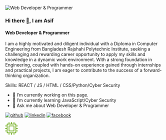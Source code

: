 ![Web Developer & Programmer](https://media.licdn.com/dms/image/v2/D5616AQGqptLICJ0z7g/profile-displaybackgroundimage-shrink_350_1400/profile-displaybackgroundimage-shrink_350_1400/0/1732255943897?e=1737590400&v=beta&t=ZjdTX8ntsoZ_5Caiox9clhnFxdERLol27zI_zutsU5g)
### Hi there 👋, I am Asif
#### Web Developer & Programmer


I am a highly motivated and diligent individual with a Diploma in Computer Engineering from Bangladesh Rajshahi Polytechnic Institute, seeking a challenging and rewarding career opportunity to apply my skills and knowledge in a dynamic work environment. With a strong foundation in Engineering, coupled with hands-on experience gained through internships and practical projects, I am eager to contribute to the success of a forward-thinking organization.

Skills:  REACT / JS / HTML / CSS/Python/Cyber Security

- 🔭 I’m currently working on this page. 
- 🌱 I’m currently learning JavaScript/Cyber Security 
- 💬 Ask me about Web Developer & Programmer 


[<img src='https://cdn.jsdelivr.net/npm/simple-icons@3.0.1/icons/github.svg' alt='github' height='40'>](https://github.com/https://github.com/AA-Asif)  [<img src='https://cdn.jsdelivr.net/npm/simple-icons@3.0.1/icons/linkedin.svg' alt='linkedin' height='40'>](https://www.linkedin.com/in/https://www.linkedin.com/in/md-asif83//) [<img src='https://cdn.jsdelivr.net/npm/simple-icons@3.0.1/icons/facebook.svg' alt='facebook' height='40'>](https://www.facebook.com/https://www.facebook.com/md.asif.932770)  
 

<a href='https://docs.github.com/en/developers'><img src='https://raw.githubusercontent.com/acervenky/animated-github-badges/master/assets/devbadge.gif' width='40' height='40'></a> 





